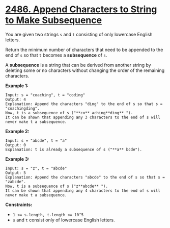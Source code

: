 # [2486. Append Characters to String to Make Subsequence](https://leetcode.com/problems/append-characters-to-string-to-make-subsequence/description/?envType=daily-question&envId=2024-06-03)

You are given two strings `s` and `t` consisting of only lowercase English letters.

Return the minimum number of characters that need to be appended to the end of `s` so that `t` becomes a **subsequence**  of `s`.

A **subsequence**  is a string that can be derived from another string by deleting some or no characters without changing the order of the remaining characters.

**Example 1:** 

```
Input: s = "coaching", t = "coding"
Output: 4
Explanation: Append the characters "ding" to the end of s so that s = "coachingding".
Now, t is a subsequence of s ("**co** aching**ding** ").
It can be shown that appending any 3 characters to the end of s will never make t a subsequence.
```

**Example 2:** 

```
Input: s = "abcde", t = "a"
Output: 0
Explanation: t is already a subsequence of s ("**a** bcde").
```

**Example 3:** 

```
Input: s = "z", t = "abcde"
Output: 5
Explanation: Append the characters "abcde" to the end of s so that s = "zabcde".
Now, t is a subsequence of s ("z**abcde** ").
It can be shown that appending any 4 characters to the end of s will never make t a subsequence.
```

**Constraints:** 

- `1 <= s.length, t.length <= 10^5`
- `s` and `t` consist only of lowercase English letters.
